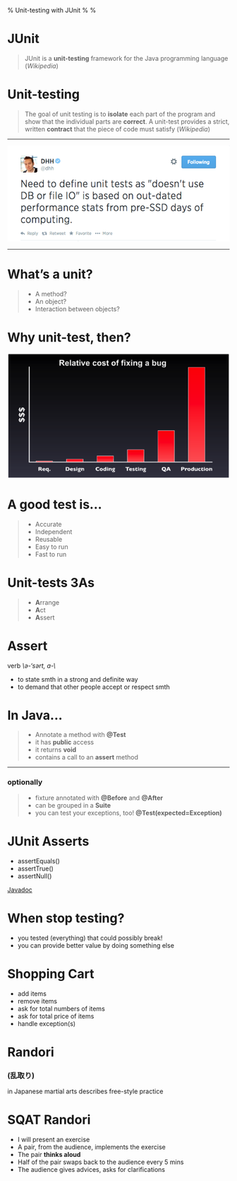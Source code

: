 % Unit-testing with JUnit
% 
% 

# JUnit
> JUnit is a **unit-testing** framework for the Java programming language (_Wikipedia_)

# Unit-testing
> The goal of unit testing is to **isolate** each part of the program and show that the individual parts are **correct**. A unit-test provides a strict, written **contract** that the piece of code must satisfy (_Wikipedia_)

-------------------------

![or is it?](dhh.png)

----------------------------

# What’s a unit?

> - A method?
> - An object?
> - Interaction between objects?

# Why unit-test, then?
![unit-testing gives you more bang for your buck](why_testing.png)

# A good test is...
> - Accurate
> - Independent
> - Reusable
> - Easy to run
> - Fast to run

# Unit-tests 3As 
> - **A**rrange
> - **A**ct
> - **A**ssert

# Assert
verb *\\ə-‘sərt, a-\\*

- to state smth in a strong and definite way
- to demand that other people accept or respect smth

# In Java...
> - Annotate a method with **@Test**
> - it has **public** access
> - it returns **void**
> - contains a call to an **assert** method

---------------------------

### optionally
> - fixture annotated with **@Before** and **@After**
> - can be grouped in a **Suite**
> - you can test your exceptions, too! **@Test(expected=Exception)**

# JUnit Asserts
- assertEquals()
- assertTrue()
- assertNull()
  

[Javadoc](http://junit.sourceforge.net/javadoc/org/junit/Assert.html)

# When stop testing?
- you tested (everything) that could possibly break!
- you can provide better value by doing something else

# Shopping Cart
- add items
- remove items
- ask for total numbers of items
- ask for total price of items
- handle exception(s)

# Randori 
### (乱取り) 
in Japanese martial arts describes free-style practice

# SQAT Randori
- I will present an exercise
- A pair, from the audience, implements the exercise
- The pair **thinks aloud**
- Half of the pair swaps back to the audience every 5 mins
- The audience gives advices, asks for clarifications

